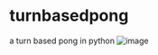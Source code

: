 # turnbasedpong
a turn based pong in python
![image](https://github.com/Alex-Unnippillil/turnbasedpong/assets/24538548/7047669d-3d6e-4157-8f5e-95f75929a71f)
